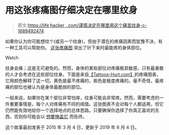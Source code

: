 # 用这张疼痛图仔细决定在哪里纹身

> 原文:[https://life hacker . com/谨慎决定在哪里用这个痛苦纹身-c-1689492474](https://lifehacker.com/carefully-decide-where-to-get-a-tattoo-with-this-pain-c-1689492474)

如果你认为你可能想纹个(或另一个纹身)，但由于潜在的疼痛因素而犹豫不决，有一种工具可以帮助你。 [这张疼痛图](http://www.tattoos-hurt.com/tattoo-pain-scale/) 突出了针下来时最能疼的身体部位。

Watch

纹身会痛；这是无可避免的。然而，身体的某些部位对疼痛极其敏感，只有最勇敢的人才会考虑在这些部位纹身。下面是来自[【Tattoos-Hurt.com】](http://www.tattoos-hurt.com/)的疼痛图表，它用颜色解释了这一切，黄色是最不疼痛的，紫色是极度疼痛的。毫不奇怪，最疼痛的部位也被认为是身体最脆弱的部位。

一般来说，如果你在某个部位非常怕痒，纹身可能会非常疼。然而，需要考虑的一件重要事情是，每个人对疼痛有不同的阈值。这张图表不会对每个人都适用，但它仍然能有效地给你一个选择地点的总体思路。只要确保你选择了你真正喜欢的东西，否则你可能会以 [想要掩盖它](http://afterhours.lifehacker.com/conceal-tattoos-with-these-makeup-tricks-1569517048) 而告终。

这个故事最初发表于 2015 年 3 月 4 日，更新于 2019 年 6 月 4 日。